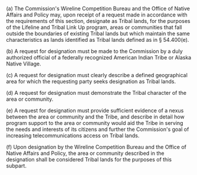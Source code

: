 (a) The Commission's Wireline Competition Bureau and the Office of Native Affairs and Policy may, upon receipt of a request made in accordance with the requirements of this section, designate as Tribal lands, for the purposes of the Lifeline and Tribal Link Up program, areas or communities that fall outside the boundaries of existing Tribal lands but which maintain the same characteristics as lands identified as Tribal lands defined as in § 54.400(e).

(b) A request for designation must be made to the Commission by a duly authorized official of a federally recognized American Indian Tribe or Alaska Native Village.

(c) A request for designation must clearly describe a defined geographical area for which the requesting party seeks designation as Tribal lands.

(d) A request for designation must demonstrate the Tribal character of the area or community.

(e) A request for designation must provide sufficient evidence of a nexus between the area or community and the Tribe, and describe in detail how program support to the area or community would aid the Tribe in serving the needs and interests of its citizens and further the Commission's goal of increasing telecommunications access on Tribal lands.

(f) Upon designation by the Wireline Competition Bureau and the Office of Native Affairs and Policy, the area or community described in the designation shall be considered Tribal lands for the purposes of this subpart.

